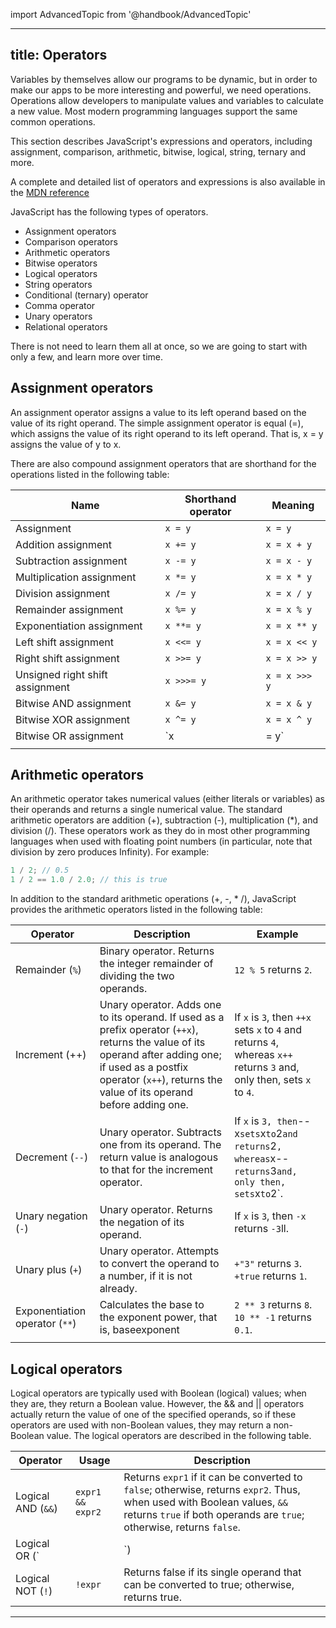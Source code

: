 import AdvancedTopic from '@handbook/AdvancedTopic'

---

## title: Operators

Variables by themselves allow our programs to be dynamic, but in order to make
our apps to be more interesting and powerful, we need operations. Operations
allow developers to manipulate values and variables to calculate a new value.
Most modern programming languages support the same common operations.

This section describes JavaScript's expressions and operators, including
assignment, comparison, arithmetic, bitwise, logical, string, ternary and more.

A complete and detailed list of operators and expressions is also available in
the
[ MDN reference](https://developer.mozilla.org/en-US/docs/Web/JavaScript/Reference/Operators)

JavaScript has the following types of operators.

- Assignment operators
- Comparison operators
- Arithmetic operators
- Bitwise operators
- Logical operators
- String operators
- Conditional (ternary) operator
- Comma operator
- Unary operators
- Relational operators

There is not need to learn them all at once, so we are going to start with only
a few, and learn more over time.

## Assignment operators

An assignment operator assigns a value to its left operand based on the value of
its right operand. The simple assignment operator is equal (=), which assigns
the value of its right operand to its left operand. That is, x = y assigns the
value of y to x.

There are also compound assignment operators that are shorthand for the
operations listed in the following table:

| Name                            | Shorthand operator | Meaning       |
| ------------------------------- | ------------------ | ------------- |
| Assignment                      | `x = y`            | `x = y`       |
| Addition assignment             | `x += y`           | `x = x + y`   |
| Subtraction assignment          | `x -= y`           | `x = x - y`   |
| Multiplication assignment       | `x *= y`           | `x = x * y`   |
| Division assignment             | `x /= y`           | `x = x / y`   |
| Remainder assignment            | `x %= y`           | `x = x % y`   |
| Exponentiation assignment       | `x **= y`          | `x = x ** y`  |
| Left shift assignment           | `x <<= y`          | `x = x << y`  |
| Right shift assignment          | `x >>= y`          | `x = x >> y`  |
| Unsigned right shift assignment | `x >>>= y`         | `x = x >>> y` |
| Bitwise AND assignment          | `x &= y`           | `x = x & y`   |
| Bitwise XOR assignment          | `x ^= y`           | `x = x ^ y`   |
| Bitwise OR assignment           | `x |= y`           | `x = x | y`   |
|                                 |                    |               |

## Arithmetic operators

An arithmetic operator takes numerical values (either literals or variables) as
their operands and returns a single numerical value. The standard arithmetic
operators are addition (+), subtraction (-), multiplication (\*), and division
(/). These operators work as they do in most other programming languages when
used with floating point numbers (in particular, note that division by zero
produces Infinity). For example:

```js
1 / 2; // 0.5
1 / 2 == 1.0 / 2.0; // this is true
```

In addition to the standard arithmetic operations (+, -, \* /), JavaScript
provides the arithmetic operators listed in the following table:

| Operator                       | Description                                                                                                                                                                                                                  | Example                                                                                                               |
| ------------------------------ | ---------------------------------------------------------------------------------------------------------------------------------------------------------------------------------------------------------------------------- | --------------------------------------------------------------------------------------------------------------------- |
| Remainder (`%`)                | Binary operator. Returns the integer remainder of dividing the two operands.                                                                                                                                                 | `12 % 5` returns `2`.                                                                                                 |
| Increment (++)                 | Unary operator. Adds one to its operand. If used as a prefix operator (`++x`), returns the value of its operand after adding one; if used as a postfix operator (`x++`), returns the value of its operand before adding one. | If `x` is `3`, then `++x` sets `x` to `4` and returns `4`, whereas `x++` returns `3` and, only then, sets `x` to `4`. |
| Decrement (`--`)               | Unary operator. Subtracts one from its operand. The return value is analogous to that for the increment operator.                                                                                                            | If `x` is `3, then`--x`sets`x`to`2`and returns`2`, whereas`x--`returns`3`and, only then, sets`x`to`2`.                |
| Unary negation (`-`)           | Unary operator. Returns the negation of its operand.                                                                                                                                                                         | If `x` is `3`, then `-x` returns `-3`ll.                                                                              |
| Unary plus (`+`)               | Unary operator. Attempts to convert the operand to a number, if it is not already.                                                                                                                                           | `+"3"` returns `3`.<br/> `+true` returns `1`.                                                                         |
| Exponentiation operator (`**`) | Calculates the base to the exponent power, that is, baseexponent                                                                                                                                                             | `2 ** 3` returns `8`.<br/> `10 ** -1` returns `0.1`.                                                                  |
|                                |                                                                                                                                                                                                                              |                                                                                                                       |

## Logical operators

Logical operators are typically used with Boolean (logical) values; when they
are, they return a Boolean value. However, the && and || operators actually
return the value of one of the specified operands, so if these operators are
used with non-Boolean values, they may return a non-Boolean value. The logical
operators are described in the following table.

| Operator           | Usage            | Description                                                                                                                                                                                      |
| ------------------ | ---------------- | ------------------------------------------------------------------------------------------------------------------------------------------------------------------------------------------------ |
| Logical AND (`&&`) | `expr1 && expr2` | Returns `expr1` if it can be converted to `false`; otherwise, returns `expr2`. Thus, when used with Boolean values, `&&` returns `true` if both operands are `true`; otherwise, returns `false`. |
| Logical OR (`||`)  | expr1            |                                                                                                                                                                                                  | expr2 | Returns expr1 if it can be converted to true; otherwise, returns expr2. Thus, when used with Boolean values, |  | returns true if either operand is true; if both are false, returns false. |
| Logical NOT (`!`)  | `!expr`          | Returns false if its single operand that can be converted to true; otherwise, returns true.                                                                                                      |

---
